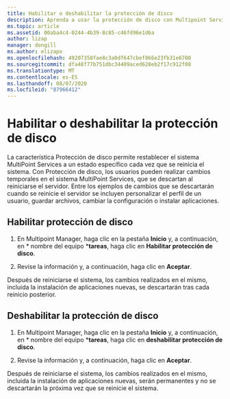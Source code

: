 ```yaml
---
title: Habilitar o deshabilitar la protección de disco
description: Aprenda a usar la protección de disco con Multipoint Services
ms.topic: article
ms.assetid: 00aba4c4-0244-4b39-8c85-c46fd96e1d6a
author: lizap
manager: dongill
ms.author: elizapo
ms.openlocfilehash: 49207358fae8c3a0df647cbef866e23fb31e6700
ms.sourcegitcommit: dfa48f77b751dbc34409aced628eb2f17c912f08
ms.translationtype: MT
ms.contentlocale: es-ES
ms.lasthandoff: 08/07/2020
ms.locfileid: "87966412"
---
```

# <a name="enable-or-disable-disk-protection"></a>Habilitar o deshabilitar la protección de disco
La característica Protección de disco permite restablecer el sistema MultiPoint Services a un estado específico cada vez que se reinicia el sistema. Con Protección de disco, los usuarios pueden realizar cambios temporales en el sistema MultiPoint Services, que se descartan al reiniciarse el servidor. Entre los ejemplos de cambios que se descartarán cuando se reinicie el servidor se incluyen personalizar el perfil de un usuario, guardar archivos, cambiar la configuración o instalar aplicaciones.

## <a name="enable-disk-protection"></a>Habilitar protección de disco

1.  En Multipoint Manager, haga clic en la pestaña **Inicio** y, a continuación, en * nombre del equipo ***tareas**, haga clic en **Habilitar protección de disco**.

2.  Revise la información y, a continuación, haga clic en **Aceptar**.

Después de reiniciarse el sistema, los cambios realizados en el mismo, incluida la instalación de aplicaciones nuevas, se descartarán tras cada reinicio posterior.

## <a name="disable-disk-protection"></a>Deshabilitar la protección de disco

1.  En Multipoint Manager, haga clic en la pestaña **Inicio** y, a continuación, en * nombre del equipo ***tareas**, haga clic en **deshabilitar protección de disco**.

2.  Revise la información y, a continuación, haga clic en **Aceptar**.

Después de reiniciarse el sistema, los cambios realizados en el mismo, incluida la instalación de aplicaciones nuevas, serán permanentes y no se descartarán la próxima vez que se reinicie el sistema.

